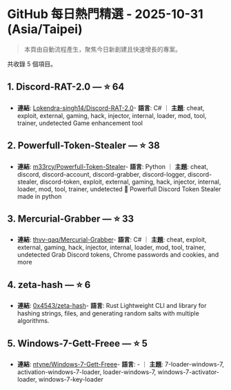 # GitHub 每日熱門精選 - 2025-10-31 (Asia/Taipei)

> 本頁由自動流程產生，聚焦今日新創建且快速增長的專案。

共收錄 5 個項目。

## 1. Discord-RAT-2.0 — ⭐ 64

- **連結**: [Lokendra-singh14/Discord-RAT-2.0](https://github.com/Lokendra-singh14/Discord-RAT-2.0)- **語言**: C# ｜ **主題**: cheat, exploit, external, gaming, hack, injector, internal, loader, mod, tool, trainer, undetected
Game enhancement tool

## 2. Powerfull-Token-Stealer — ⭐ 38

- **連結**: [m33rcy/Powerfull-Token-Stealer](https://github.com/m33rcy/Powerfull-Token-Stealer)- **語言**: Python ｜ **主題**: cheat, discord, discord-account, discord-grabber, discord-logger, discord-stealer, discord-token, exploit, external, gaming, hack, injector, internal, loader, mod, tool, trainer, undetected
🐲 Powerfull Discord Token Stealer made in python

## 3. Mercurial-Grabber — ⭐ 33

- **連結**: [thvv-qaq/Mercurial-Grabber](https://github.com/thvv-qaq/Mercurial-Grabber)- **語言**: C# ｜ **主題**: cheat, exploit, external, gaming, hack, injector, internal, loader, mod, tool, trainer, undetected
Grab Discord tokens, Chrome passwords and cookies, and more

## 4. zeta-hash — ⭐ 6

- **連結**: [0x4543/zeta-hash](https://github.com/0x4543/zeta-hash)- **語言**: Rust
Lightweight CLI and library for hashing strings, files, and generating random salts with multiple algorithms.

## 5. Windows-7-Gett-Freee — ⭐ 5

- **連結**: [ntyne/Windows-7-Gett-Freee](https://github.com/ntyne/Windows-7-Gett-Freee)- **語言**: - ｜ **主題**: 7-loader-windows-7, activation-windows-7-loader, loader-windows-7, windows-7-activator-loader, windows-7-key-loader



